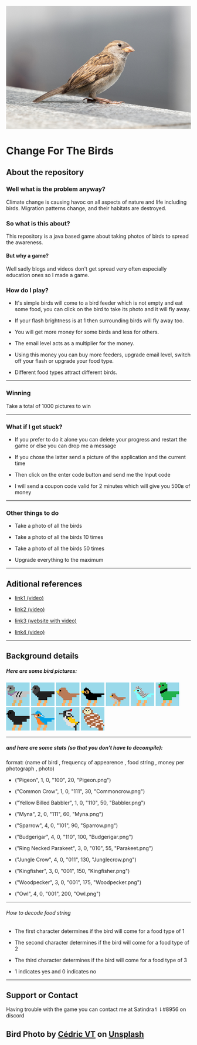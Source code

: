 ![Bird](https://github.com/satindra-r/Change_For_The_Birds/blob/gh-pages/bird.png?raw=true) 

# Change For The Birds

## About the repository

### Well what is the problem anyway?

Climate change is causing havoc on all aspects of nature and life including birds. Migration patterns change, and their habitats are destroyed.

### So what is this about?

This repository is a java based game about taking photos of birds to spread the awareness.

#### But why a game?

Well sadly blogs and videos don't get spread very often especially education ones so I made a game.

### How do I play?

- It's simple birds will come to a bird feeder which is not empty and eat some food, you can click on the bird to take its photo and it will fly away.

- If your flash brightness is at 1 then surrounding birds will fly away too.

- You will get more money for some birds and less for others.

- The email level acts as a multiplier for the money.

- Using this money you can buy more feeders, upgrade email level, switch off your flash or upgrade your food type.

- Different food types attract different birds.

---

### Winning

Take a total of 1000 pictures to win

---

### What if I get stuck?

- If you prefer to do it alone you can delete your progress and restart the game or else you can drop me a message

- If you chose the latter send a picture of the application and the current time

- Then click on the enter code button and send me the Input code

- I will send a coupon code valid for 2 minutes which will give you 500ʙ of money

---

### Other things to do

- Take a photo of all the birds

- Take a photo of all the birds 10 times

- Take a photo of all the birds 50 times

- Upgrade everything to the maximum

---
## Aditional references

- [link1 (video)](https://www.youtube.com/watch?v=hIY7Ae_wcXo)

- [link2 (video)](https://www.youtube.com/watch?v=O0avqVfqhOU)

- [link3 (website with video)](https://nc.audubon.org/news/birds-and-climate-change)

- [link4 (video)](https://www.youtube.com/watch?v=fP1cjgLC3Vg)

---

## Background details

##### Here are some bird pictures:

![Pigeon](https://github.com/satindra-r/Change_For_The_Birds/blob/main/resources/Pigeon.png?raw=true)
![Common Crow](https://github.com/satindra-r/Change_For_The_Birds/blob/main/resources/Commoncrow.png?raw=true)
![Yellow Billed Babbler](https://github.com/satindra-r/Change_For_The_Birds/blob/main/resources/Babbler.png?raw=true)
![Myna](https://github.com/satindra-r/Change_For_The_Birds/blob/main/resources/Myna.png?raw=true)
![Sparrow](https://github.com/satindra-r/Change_For_The_Birds/blob/main/resources/Sparrow.png?raw=true)
![Budgerigar](https://github.com/satindra-r/Change_For_The_Birds/blob/main/resources/Budgerigar.png?raw=true)
![Ring Necked Parakeet](https://github.com/satindra-r/Change_For_The_Birds/blob/main/resources/Parakeet.png?raw=true)
![Jungle Crow](https://github.com/satindra-r/Change_For_The_Birds/blob/main/resources/Junglecrow.png?raw=true)
![Kingfisher](https://github.com/satindra-r/Change_For_The_Birds/blob/main/resources/Kingfisher.png?raw=true)
![WoodPecker](https://github.com/satindra-r/Change_For_The_Birds/blob/main/resources/Woodpecker.png?raw=true)
![Owl](https://github.com/satindra-r/Change_For_The_Birds/blob/main/resources/Owl.png?raw=true)

---

##### and here are some stats (so that you don't have to decompile):

format: (name of bird , frequency of appearence , food string , money per photograph , photo)

- ("Pigeon", 1, 0, "100", 20, "Pigeon.png")

- ("Common Crow", 1, 0, "111", 30, "Commoncrow.png")

- ("Yellow Billed Babbler", 1, 0, "110", 50, "Babbler.png")

- ("Myna", 2, 0, "111", 60, "Myna.png")

- ("Sparrow", 4, 0, "101", 90, "Sparrow.png")

- ("Budgerigar", 4, 0, "110", 100, "Budgerigar.png")

- ("Ring Necked Parakeet", 3, 0, "010", 55, "Parakeet.png")

- ("Jungle Crow", 4, 0, "011", 130, "Junglecrow.png")

- ("Kingfisher", 3, 0, "001", 150, "Kingfisher.png")

- ("Woodpecker", 3, 0, "001", 175, "Woodpecker.png")

- ("Owl", 4, 0, "001", 200, "Owl.png")

---

###### How to decode food string

- The first character determines if the bird will come for a food type of 1

- The second character determines if the bird will come for a food type of 2

- The third character determines if the bird will come for a food type of 3

- 1 indicates yes and 0 indicates no

---

## Support or Contact

Having trouble with the game you can contact me at Satindra↿⇂#8956 on discord

## Bird Photo by <a href="https://unsplash.com/@cedric_photography?utm_source=unsplash&utm_medium=referral&utm_content=creditCopyText">Cédric VT</a> on <a href="https://unsplash.com/s/photos/sparrow?utm_source=unsplash&utm_medium=referral&utm_content=creditCopyText">Unsplash</a>

